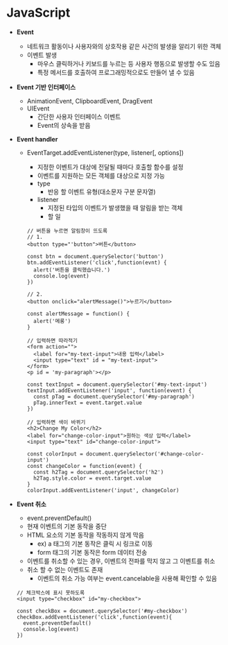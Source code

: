 # JavaScript



- **Event**
  - 네트워크 활동이나 사용자와의 상호작용 같은 사건의 발생을 알리기 위한 객체
  - 이벤트 발생
    - 마우스 클릭하거나 키보드를 누르는 등 사용자 행동으로 발생할 수도 있음
    - 특정 메서드를 호출하여 프로그래밍적으로도 만들어 낼 수 있음



- **Event 기반 인터페이스**
  - AnimationEvent, ClipboardEvent, DragEvent
  - UIEvent
    - 간단한 사용자 인터페이스 이벤트
    - Event의 상속을 받음



- **Event handler**

  - EventTarget.addEventListener(type, listener[, options])

    - 지정한 이벤트가 대상에 전달될 때마다 호출할 함수를 설정
    - 이벤트를 지원하는 모든 객체를 대상으로 지정 가능
    - type
      - 반응 할 이벤트 유형(대소문자 구분 문자열)
    - listener
      - 지정된 타입의 이벤트가 발생했을 때 알림을 받는 객체
      - 할 일

    ```
    // 버튼을 누르면 알림창이 뜨도록
    // 1.
    <button type="'button">버튼</button>
    
    const btn = document.querySelector('button')
    btn.addEventListener('click',function(evnt) {
      alert('버튼을 클릭했습니다.')
      console.log(event)
    })
    
    // 2.
    <button onclick="alertMessage()">누르기</button>
    
    const alertMessage = function() {
      alert('메롱')
    }
    
    ```

    ```
    // 입력하면 따라적기
    <form action="">
      <label for="my-text-input">내용 입력</label>
      <input type="text" id = "my-text-input">
    </form>
    <p id = 'my-paragraph'></p>
    
    const textInput = document.querySelector('#my-text-input')
    textInput.addEventListener('input', function(event) {
      const pTag = document.querySelector('#my-paragraph')
      pTag.innerText = event.target.value
    })
    ```

    ```
    // 입력하면 색이 바뀌기
    <h2>Change My Color</h2>
    <label for="change-color-input">원하는 색상 입력</label>
    <input type="text" id="change-color-input">
    
    const colorInput = document.querySelector('#change-color-input')
    const changeColor = function(event) {
      const h2Tag = document.querySelector('h2')
      h2Tag.style.color = event.target.value
    }
    colorInput.addEventListener('input', changeColor)
    ```



- **Event 취소**

  - event.preventDefault()
  - 현재 이벤트의 기본 동작을 중단
  - HTML 요소의 기본 동작을 작동하지 않게 막음
    - ex) a 태그의 기본 동작은 클릭 시 링크로 이동
    - form 태그의 기본 동작은 form 데이터 전송
  - 이벤트를 취소할 수 있는 경우, 이벤트의 전파를 막지 않고 그 이벤트를 취소
  - 취소 할 수 없는 이벤트도 존재
    - 이벤트의 취소 가능 여부는 event.cancelable을 사용해 확인할 수 있음

  ```
  // 체크박스에 표시 못하도록
  <input type="checkbox" id="my-checkbox">
  
  const checkBox = document.querySelector('#my-checkbox')
  checkBox.addEventListener('click',function(event){
    event.preventDefault()
    console.log(event)
  })
  ```